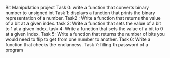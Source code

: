 Bit Manipulation project
Task 0: write a function that converts binary number to unsigned int
Task 1: displays a  function that prints the binary representation of a number.
Task2 :  Write a function that returns the value of a bit at a given index.
task 3: Write a function that sets the value of a bit to 1 at a given index.
task 4: Write a function that sets the value of a bit to 0 at a given index.
Task 5: Write a function that returns the number of bits you would need to flip to get from one number to another.
Task 6: Write a function that checks the endianness.
Task 7: filling th password of a program

